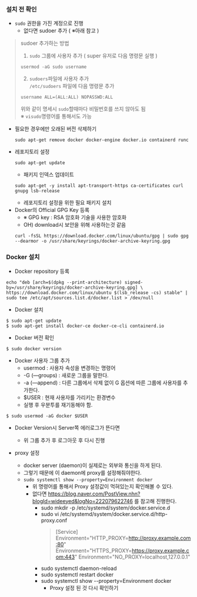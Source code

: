 ### 설치 전 확인
- ```sudo``` 권한을 가진 계정으로 진행
  - 없다면 sudoer 추가 ( ※아래 참고 )
> sudoer 추가하는 방법
> 1. ```sudo``` 그룹에 사용자 추가 ( super 유저로 다음 명령문 실행 )  
> ```
> usermod -aG sudo username
> ```   
>    
> 2. ```sudoers```파일에 사용자 추가   
>  ```/etc/sudoers``` 파일에 다음 명령문 추가 
>  ```
>  username ALL=(ALL:ALL) NOPASSWD:ALL
>  ```   
> 위와 같이 명세시 ```sudo```할때마다 비밀번호를 쓰지 않아도 됨   
> ※ ```visudo```명령어를 통해서도 가능  
  - 필요한 경우에만 오래된 버전 삭제하기
    ```
    sudo apt-get remove docker docker-engine docker.io containerd runc
    ```
  - 레포지토리 설정
    ```
    sudo apt-get update
    ``` 
      - 패키지 인덱스 업데이트
    ``` 
    sudo apt-get -y install apt-transport-https ca-certificates curl gnupg lsb-release
    ```
      - 레포지토리 설정을 위한 필요 패키지 설치
  - Docker의 Official GPG Key 등록
    - ※ GPG key : RSA 암호화 기술을 사용한 암호화
    - OH) download시 보안을 위해 사용하는것 같음   
    ```
    curl -fsSL https://download.docker.com/linux/ubuntu/gpg | sudo gpg --dearmor -o /usr/share/keyrings/docker-archive-keyring.gpg
    ```

### Docker 설치

- Docker repository 등록   
``` 
echo "deb [arch=$(dpkg --print-architecture) signed-by=/usr/share/keyrings/docker-archive-keyring.gpg] \
https://download.docker.com/linux/ubuntu $(lsb_release -cs) stable" | sudo tee /etc/apt/sources.list.d/docker.list > /dev/null 
```
- Docker 설치
```
$ sudo apt-get update
$ sudo apt-get install docker-ce docker-ce-cli containerd.io
```
- Docker 버전 확인
```
$ sudo docker version
```
- Docker 사용자 그룹 추가
  - usermod : 사용자 속성을 변경하는 명령어
  - -G (—groups) : 새로운 그룹을 말한다.
  - -a (—append) : 다른 그룹에서 삭제 없이 G 옵션에 따른 그룹에 사용자를 추가한다.
  - $USER : 현재 사용자를 가리키는 환경변수
  - 실행 후 우분투를 재기동해야 함.
```
$ sudo usermod -aG docker $USER
```
- Docker Version시 Server쪽 에러로그가 뜬다면
  - 위 그룹 추가 후 로그아웃 후 다시 진행

- proxy 설정
  - docker server (daemon)이 실제로는 외부와 통신을 하게 된다.
  - 그렇기 때문에 이 daemon에 proxy를 설정해줘야한다.
  - ```sudo systemctl show --property=Environment docker``` 
    - 위 명령어를 통해서 Proxy 설정값이 먹혀있는지 확인해볼 수 있다.
    - 없다면 https://blog.naver.com/PostView.nhn?blogId=wideeyed&logNo=222079622746 를 참고해 진행한다.
      - sudo mkdir -p /etc/systemd/system/docker.service.d
      - sudo vi /etc/systemd/system/docker.service.d/http-proxy.conf
        > [Service]
        > Environment="HTTP_PROXY=http://proxy.example.com:80"
        > Environment="HTTPS_PROXY=https://proxy.example.com:443"
        > Environment="NO_PROXY=localhost,127.0.0.1"
      - sudo systemctl daemon-reload
      - sudo systemctl restart docker
      - sudo systemctl show --property=Environment docker
        - Proxy 설정 된 것 다시 확인하기
